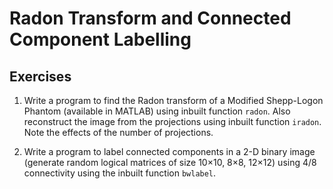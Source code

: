 # Radon Transform and Connected Component Labelling

## Exercises

1. Write a program to find the Radon transform of a Modified Shepp-Logon Phantom (available in MATLAB) using inbuilt function `radon`. Also reconstruct the image from the projections using inbuilt function `iradon`. Note the effects of the number of projections.

2. Write a program to label connected components in a 2-D binary image (generate random logical matrices of size 10×10, 8×8, 12×12) using 4/8 connectivity using the inbuilt function `bwlabel`.
